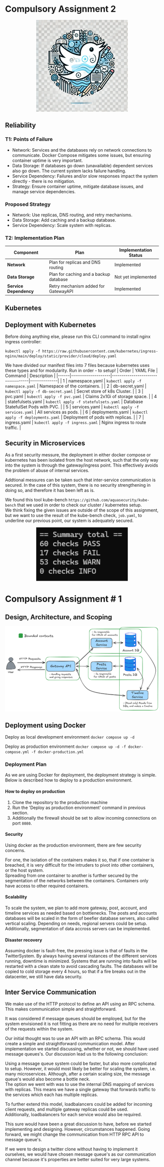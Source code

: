 # Compulsory Assignment 2
<p align="center">
  <img src="imgs/Bweeper.webp" width="300px"  alt="Logo for Bweeper"/>
</p>  

## Reliability

### T1: Points of Failure
- Network: Services and the databases rely on network connections to communicate. Docker Compose mitigates some issues, but ensuring container uptime is very important.
- Data Storage: If databases go down (unavailable) dependent services also go down. The current system lacks failure handling.
- Service Dependency: Failures and/or slow responses impact the system directly - there is no mitigation.
- Strategy: Ensure container uptime, mitigate database issues, and manage service dependencies.

### Proposed Strategy
- Network: Use replicas, DNS routing, and retry mechanisms.
- Data Storage: Add caching and a backup database.
- Service Dependency: Scale system with replicas.

### T2: Implementation Plan
| Component         | Plan                                      | Implementation Status       |
|-------------------|-------------------------------------------|-----------------------------|
| **Network**       | Plan for replicas and DNS routing         | Implemented                 |
| **Data Storage**  | Plan for caching and a backup database    | Not yet implemented         |
| **Service Dependency** | Retry mechanism added for GatewayAPI | Implemented                 |

## Kubernetes

## Deployment with Kubernetes
Before doing anything else, please run this CLI command to install nginx ingress controller:
```
kubectl apply -f https://raw.githubusercontent.com/kubernetes/ingress-nginx/main/deploy/static/provider/cloud/deploy.yaml
```

We have divided our manifest files into 7 files because kubernetes uses these types and for modularity. Run in order - to setup!
| Order | YAML File          | Command                           | Description |
|------|--------------------|-----------------------------------|--------------|
| 1    | namespace.yaml     | `kubectl apply -f namespace.yaml` | Namespace of the containers. |
| 2    | db-secret.yaml     | `kubectl apply -f db-secret.yaml` | Secret store of k8s Cluster. |
| 3    | pvc.yaml           | `kubectl apply -f pvc.yaml`       | Claims 2x1Gi of storage space. | 
| 4    | statefulsets.yaml  | `kubectl apply -f statefulsets.yaml` | Database StatefulSet Pods with PVC. | 
| 5    | services.yaml      | `kubectl apply -f services.yaml`  | All services as pods. |
| 6    | deployments.yaml   | `kubectl apply -f deployments.yaml` | Deployment of pods with replicas. |
| 7    | ingress.yaml       | `kubectl apply -f ingress.yaml`   | Nginx ingress to route traffic. |

## Security in Microservices
As a first security messure, the deployment in either docker compose or kubernetes has been isolated from the host network, such that the only way into the system is through the gateway/ingress point.
This effectively avoids the problem of abuse of internal services.  

Addtional messures can be taken such that inter-service communication is secured. In the case of this system, there is no security strengthening in doing so, and therefore it has been left as is.  

We found this tool kube-bench ` https://github.com/aquasecurity/kube-bench ` that we used in order to check our cluster / kubernetes setup.  
We think fixing the given issues are outside of the scope of this assignment, but we want to use the result of the kube-bench check, ` job.yaml `, to underline our previous point, our system is adequately secured.  

<p align="center">
  <img src="imgs/kb-res.png" width="300px"  alt="Summary Total - job.yaml"/>
</p>  

# Compulsory Assignment # 1
## Design, Architecture, and Scoping
<p align="center">
  <img src="imgs/diagram.png" alt="Architecture Diagram"/>
</p>  

## Deployment using Docker
Deploy as local development environment
`docker compose up -d`

Deploy as production environment
`docker compose up -d -f docker-compose.yml -f docker-production.yml`

### Deployment Plan
As we are using Docker for deployment, the deployment strategy is simple.  
Below is described how to deploy to a production environment.

#### How to deploy on production
1. Clone the repository to the production machine
2. Run the 'Deploy as production environment' command in previous section.
3. Additionally the firewall should be set to allow incoming connections on port `8080`.

#### Security
Using docker as the production environment, there are few security concerns.

For one, the isolation of the containers makes it so, that if one container is breached, 
it is very difficult for the intruders to pivot into other containers, or the host system.  
Spreading from one container to another is further secured by the segmentation of the networks between the containers.
Containers only have access to other required containers.

#### Scalability
To scale the system, we plan to add more gateway, post, account, and timeline services as needed based on bottlenecks.
The posts and accounts databases will be scaled in the form of beefier database servers, also called vertical scaling.
Depending on needs, regional servers could be setup. 
Additionally, segmentation of data accross servers can be implemented.

#### Disaster recovery
Assuming docker is fault-free, the pressing issue is that of faults in the TwitterSystem. 
By always having several instances of the different services running, downtime is minimized.
Systems that are running into faults will be restarted with a clean state to avoid cascading faults.
The databases will be copied to cold storage every 4 hours, so that if a fire breaks out in the datacenter, we still have data security.

## Inter Service Communication
We make use of the HTTP protocol to define an API using an RPC schema. This makes communication simple and straightforward.

It was considered if message queues should be employed, but for the system envisioned it is not fitting as there are no need 
for multiple receivers of the requests within the system. 

Our initial thought was to use an API with an RPC schema. This would create a simple and straightforward communication model. 
After implementation we started discussing, whether or not, we should have used message queues's. 
Our discussion lead us to the following conclusion:  

Using a message queue system could be faster, but also more complicated to setup. However, it would most likely be better for scaling the system, i.e. many microservices. Although, after a certain scaling size, the message queue's would also become a bottle neck.  
The option we went with was to use the internal DNS mapping of services with replicas. This means we have a single gateway that forwards 
traffic to the services which each has multiple replicas.  

To further extend this model, loadbalancers could be added for incoming client requests, and multiple gateway replicas could be used.  
Additionally, loadbalancers for each service would also be required.  

This sure would have been a great discussion to have, before we started implementing and designing. However, circumstances happened.
Going forward, we might change the communication from HTTP RPC API to message queue's.  

If we were to design a twitter clone without having to implement it ourselves, we would have chosen message queue's as our communication channel because it's properties are better suited for very large systems.
